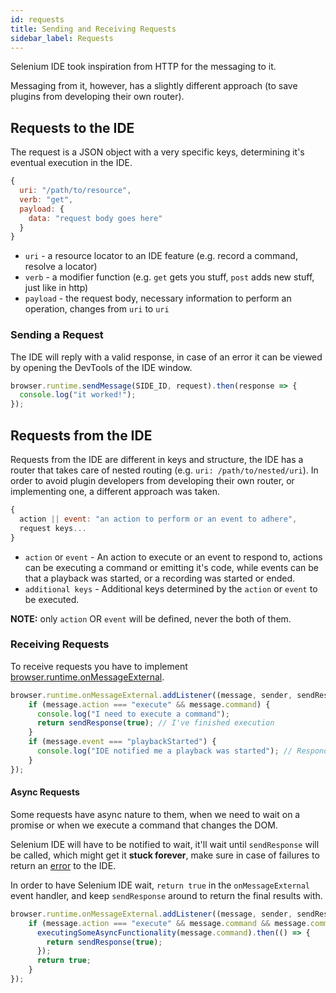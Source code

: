 ```yaml
---
id: requests
title: Sending and Receiving Requests
sidebar_label: Requests
---
```


Selenium IDE took inspiration from HTTP for the messaging to it.  

Messaging from it, however, has a slightly different approach (to save plugins from developing their own router).  

## Requests to the IDE

The request is a JSON object with a very specific keys, determining it's eventual execution in the IDE.  

```js
{
  uri: "/path/to/resource",
  verb: "get",
  payload: {
    data: "request body goes here"
  }
}
```

- `uri` - a resource locator to an IDE feature (e.g. record a command, resolve a locator)
- `verb` - a modifier function (e.g. `get` gets you stuff, `post` adds new stuff, just like in http)
- `payload` - the request body, necessary information to perform an operation, changes from `uri` to `uri`

### Sending a Request

The IDE will reply with a valid response, in case of an error it can be viewed by opening the DevTools of the IDE window.

```js
browser.runtime.sendMessage(SIDE_ID, request).then(response => {
  console.log("it worked!");
});
```

## Requests from the IDE

Requests from the IDE are different in keys and structure, the IDE has a router that takes care of nested routing (e.g. `uri: /path/to/nested/uri`). In order to avoid plugin developers from developing their own router, or implementing one, a different approach was taken.  

```js
{
  action || event: "an action to perform or an event to adhere",
  request keys...
}
```

- `action` or `event` - An action to execute or an event to respond to, actions can be executing a command or emitting it's code, while events can be that a playback was started, or a recording was started or ended.  
- `additional keys` - Additional keys determined by the `action` or `event` to be executed.

**NOTE:** only `action` OR `event` will be defined, never the both of them.

### Receiving Requests

To receive requests you have to implement [browser.runtime.onMessageExternal](https://developer.mozilla.org/en-US/Add-ons/WebExtensions/API/runtime/onMessageExternal).  

```js
browser.runtime.onMessageExternal.addListener((message, sender, sendResponse) => {
    if (message.action === "execute" && message.command) {
      console.log("I need to execute a command");
      return sendResponse(true); // I've finished execution
    }
    if (message.event === "playbackStarted") {
      console.log("IDE notified me a playback was started"); // Responding to events is optional
    }
});
```

#### Async Requests

Some requests have async nature to them, when we need to wait on a promise or when we execute a command that changes the DOM.  

Selenium IDE will have to be notified to wait, it'll wait until `sendResponse` will be called, which might get it **stuck forever**, make sure in case of failures to return an [error](error-handling.md) to the IDE.  

In order to have Selenium IDE wait, `return true` in the `onMessageExternal` event handler, and keep `sendResponse` around to return the final results with.

```js
browser.runtime.onMessageExternal.addListener((message, sender, sendResponse) => {
    if (message.action === "execute" && message.command && message.command.command === "myAsyncCommand") {
      executingSomeAsyncFunctionality(message.command).then(() => {
        return sendResponse(true);
      });
      return true;
    }
});
```
